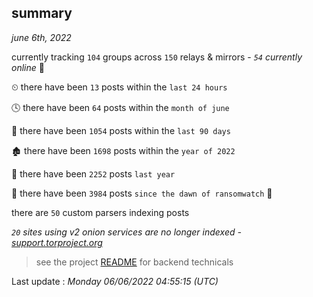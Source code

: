 
## summary
_june 6th, 2022_

currently tracking `104` groups across `150` relays & mirrors - _`54` currently online_ 📡

⏲ there have been `13` posts within the `last 24 hours`

🕓 there have been `64` posts within the `month of june`

📅 there have been `1054` posts within the `last 90 days`

🏚 there have been `1698` posts within the `year of 2022`

🚀 there have been `2252` posts `last year`

🦕 there have been `3984` posts `since the dawn of ransomwatch` 🐣

there are `50` custom parsers indexing posts

_`20` sites using v2 onion services are no longer indexed - [support.torproject.org](https://support.torproject.org/onionservices/v2-deprecation/)_

> see the project [README](https://github.com/jmousqueton/ransomwatch#readme) for backend technicals



Last update : _Monday 06/06/2022 04:55:15 (UTC)_

